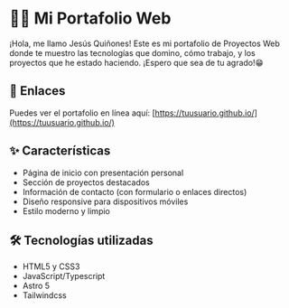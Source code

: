 # 🧑‍💼 Mi Portafolio Web

¡Hola, me llamo Jesús Quiñones! Este es mi portafolio de Proyectos Web donde te muestro las tecnologías
que domino, cómo trabajo, y los proyectos que he estado haciendo. ¡Espero que sea de tu agrado!😁

## 🔗 Enlaces

Puedes ver el portafolio en línea aquí: [https://tuusuario.github.io/](https://tuusuario.github.io/)

## ✨ Características

- Página de inicio con presentación personal
- Sección de proyectos destacados
- Información de contacto (con formulario o enlaces directos)
- Diseño responsive para dispositivos móviles
- Estilo moderno y limpio

## 🛠️ Tecnologías utilizadas

- HTML5 y CSS3
- JavaScript/Typescript
- Astro 5
- Tailwindcss
